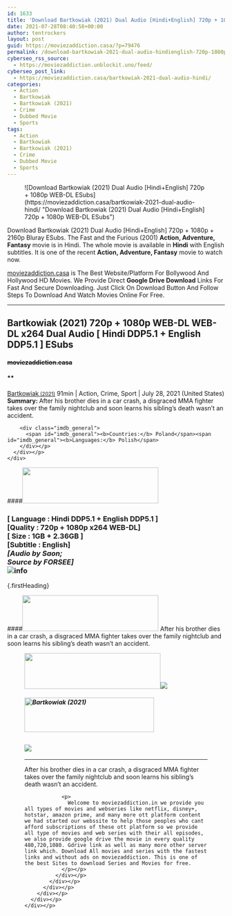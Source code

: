 ```yaml
---
id: 1633
title: 'Download Bartkowiak (2021) Dual Audio [Hindi+English] 720p + 1080p WEB-DL ESubs'
date: 2021-07-28T08:40:58+00:00
author: tentrockers
layout: post
guid: https://moviezaddiction.casa/?p=79476
permalink: /download-bartkowiak-2021-dual-audio-hindienglish-720p-1080p-web-dl-esubs/
cyberseo_rss_source:
  - https://moviezaddiction.unblockit.uno/feed/
cyberseo_post_link:
  - https://moviezaddiction.casa/bartkowiak-2021-dual-audio-hindi/
categories:
  - Action
  - Bartkowiak
  - Bartkowiak (2021)
  - Crime
  - Dubbed Movie
  - Sports
tags:
  - Action
  - Bartkowiak
  - Bartkowiak (2021)
  - Crime
  - Dubbed Movie
  - Sports
---
```

<figure class="entry-thumbnail">![Download Bartkowiak (2021) Dual Audio [Hindi+English] 720p + 1080p WEB-DL ESubs](https://moviezaddiction.casa/bartkowiak-2021-dual-audio-hindi/ "Download Bartkowiak (2021) Dual Audio [Hindi+English] 720p + 1080p WEB-DL ESubs") </figure> 

Download Bartkowiak (2021) Dual Audio [Hindi+English] 720p + 1080p + 2160p Bluray ESubs. The Fast and the Furious (2001) **Action, Adventure, Fantasy** movie is in Hindi. The whole movie is available in **Hindi** with English subtitles. It is one of the recent **Action, Adventure, Fantasy** movie to watch now.

[moviezaddiction.casa](https://moviezaddiction.casa) is The Best Website/Platform For Bollywood And Hollywood HD Movies. We Provide Direct **Google Drive Download** Links For Fast And Secure Downloading. Just Click On Download Button And Follow Steps To Download And Watch Movies Online For Free.

* * *

## <span>Bartkowiak (2021) 720p + 1080p WEB-DL WEB-DL x264 Dual Audio [ Hindi DDP5.1 + English DDP5.1 ] ESubs</span>

#### <span>~~moviezaddiction.casa~~</span>

#### **</p> 

<div class="imdb_container">
  <div>
    <div class="imdb_dark">
      <div class="imdb_right">
        <span id="movie_title"><a href="https://www.imdb.com/title/tt14315566" target="_blank" rel="noopener">Bartkowiak<small> (2021)</small></a></span> <span id="genres">91min | Action, Crime, Sport | July 28, 2021 (United States)</span> <span id="summary"><b>Summary: </b>After his brother dies in a car crash, a disgraced MMA fighter takes over the family nightclub and soon learns his sibling&#8217;s death wasn&#8217;t an accident.</span> </p> 
        
        <div class="imdb_general">
          <span id="imdb_general"><b>Countries:</b> Poland</span><span id="imdb_general"><b>Languages:</b> Polish</span>
        </div></p>
      </div></p>
    </div>
  </div>
</div>

</b></h4> 

####<img loading="lazy" class="aligncenter" src="https:///moviezaddiction.casa/wp-content/uploads/2018/02/Media-Info.png?zoom=0.8099999785423279&resize=315%2C83&ssl=1" srcset="https://moviezaddiction.casa//wp-content/uploads/2018/02/Media-Info.png?zoom=0.8999999761581421&resize=315%2C83&ssl=1" width="315" height="83" /> 

### <span><span><strong>[ Language : Hindi DDP5.1 + English DDP5.1</strong>&nbsp;]</span><br /><span>[Quality : 720p + 1080p x264 WEB-DL]</span><br /><span>[ Size : 1GB + 2.36GB ]</span><br /><span>[Subtitle : English]<br /><em>[Audio by Saon;<br />Source by FORSEE]</em><br /></span></span><img src="https://i.imgur.com/AusysgD.png" alt="info" usemap="#workmap" /> </p> 

<map name="workmap">
  <area alt="imdb" coords="0,0,80,40" shape="rect" href="https://www.youtube.com/watch?v=Y4dawT5HGeY" target="_blank" />
  
  <area alt="youtube" coords="100,0,180,40" shape="rect" href="https://www.youtube.com/watch?v=Y4dawT5HGeY" target="_blank" />
</map> {.firstHeading}

####<img loading="lazy" class="aligncenter" src="https://moviezaddiction.casa//wp-content/uploads/2018/02/Plot.jpeg?zoom=0.8099999785423279&resize=315%2C83&ssl=1" srcset="https://moviezaddiction.casa//wp-content/uploads/2018/02/Plot.jpeg?zoom=0.8999999761581421&resize=315%2C83&ssl=1" width="315" height="83" /> <span>After his brother dies in a car crash, a disgraced MMA fighter takes over the family nightclub and soon learns his sibling’s death wasn’t an accident.</span>

<div class="wp-block-image">
  <figure class="aligncenter is-resized"><img loading="lazy" class="aligncenter" src="https://i1.wp.com/moviezaddiction.casa/wp-content/uploads/2018/02/Screenshots-Button.png?zoom=0.8099999785423279&resize=315%2C83&ssl=1" srcset="https://moviezaddiction.casa//wp-content/uploads/2018/02/Screenshots-Button.png?zoom=0.8999999761581421&resize=315%2C83&ssl=1" width="315" height="83" /><img src="https://1.bp.blogspot.com/-a1D2Jt06b8A/YQEfzgzmp3I/AAAAAAAAFAo/h88C48QS298y-UiIuceL25ZzjrBcLudfgCLcBGAsYHQ/s16000/Bartkowiak%2B%25282021%2529%2B1080p%2BWEB-DL%2Bx264%2BDual%2BAudio%2B%255B%2BHindi%2BDDP5.1%2B%252B%2BEnglish%2BDDP5.1%2B%255D%2BESubs%2B%255Bwww.MoviezAddiction.casa%255D_s.jpg" /> </p> 
  
  <h4 class="summary_text">
    <em><img loading="lazy" class="aligncenter" src="https://i2.wp.com/moviezaddiction.casa/wp-content/uploads/2018/02/Download-Button-1.png?zoom=0.8099999785423279&resize=300%2C80&ssl=1" srcset="https://i2.wp.com/moviezaddiction.casa/wp-content/uploads/2018/02/Download-Button-1.png?zoom=0.8999999761581421&resize=300%2C80&ssl=1" alt="Bartkowiak (2021)" width="300" height="80" /></em>
  </h4>
  
  <h2>
    <img class="aligncenter" src="https://i.imgur.com/Ds7bb.gif" />
  </h2>
  
  <hr />
  
  <div class="mod" data-md="50" data-hveid="250" data-ved="0ahUKEwi-7dnvqo7WAhXLsFQKHTILBKEQkCkI-gEoAzAn">
    <div class="_cgc kno-fb-ctx" data-hveid="251" data-ved="0ahUKEwi-7dnvqo7WAhXLsFQKHTILBKEQziAI-wEoADAn">
      <div class="r-iH9cFH0n0MiE">
        <div class="mod" data-md="50" data-hveid="228" data-ved="0ahUKEwjniJq86tTWAhULK48KHU9mChkQkCkI5AEoBDAh">
          <div class="_cgc kno-fb-ctx" data-hveid="229" data-ved="0ahUKEwjniJq86tTWAhULK48KHU9mChkQziAI5QEoADAh">
            <div class="r-iwKCMzMr_HBQ">
              <div class="overviewContainer ng-star-inserted">
                <p>
                  After his brother dies in a car crash, a disgraced MMA fighter takes over the family nightclub and soon learns his sibling’s death wasn’t an accident.
                </p>
                
                <p>
                  Welcome to moviezaddiction.in we provide you all types of movies and webseries like netflix, disney+, hotstar, amazon prime, and many more ott platform content we had started our webssite to help those peoples who cant afford subscriptions of these ott platform so we provide all type of movies and web series with their all episodes, we also provide google drive the movie in every quality 480,720,1080. Gdrive link as well as many more other server link which. Download All movies and series with the fastest links and without ads on moviezaddiction. This is one of the best Sites to download Series and Movies for free.
                </p></p>
              </div></p>
            </div></p>
          </div></p>
        </div></p>
      </div></p>
    </div></p>
  </div></figure>
</div>